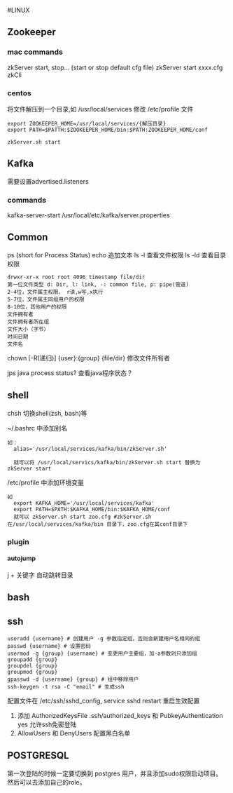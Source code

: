 #LINUX
## Zookeeper
### mac commands
zkServer start, stop... (start or stop default cfg file)
zkServer start xxxx.cfg
zkCli
### centos
将文件解压到一个目录,如 /usr/local/services
修改 /etc/profile 文件
    
    export ZOOKEEPER_HOME=/usr/local/services/{解压目录}
    export PATH=$PATTH:$ZOOKEEPER_HOME/bin:$PATH:ZOOKEEPER_HOME/conf

    zkServer.sh start
## Kafka
  需要设置advertised.listeners
### commands
kafka-server-start /usr/local/etc/kafka/server.properties
## Common
ps (short for Process Status)
echo 追加文本
ls -l 查看文件权限
ls -ld 查看目录权限

    drwxr-xr-x root root 4096 timestamp file/dir
    第一位文件类型 d: Dir, l: link, -: common file, p: pipe(管道)
    2-4位，文件属主权限， r读,w写,x执行
    5-7位，文件属主同组用户的权限
    8-10位，其他用户的权限
    文件拥有者
    文件拥有者所在组
    文件大小（字节）
    时间日期
    文件名

chown [-R(递归)] {user}:{group} {file/dir} 修改文件所有者

jps java process status? 查看java程序状态？

## shell
chsh 切换shell(zsh, bash)等

~/.bashrc 中添加别名

    如：
      alias='/usr/local/services/kafka/bin/zkServer.sh'

      就可以将 /usr/local/servics/kafka/bin/zkServer.sh start 替换为 zkServer start

/etc/profile 中添加环境变量
    
    如
      export KAFKA_HOME='/usr/local/services/kafka'
      export PATH=$PATH:$KAFKA_HOME/bin:$KAFKA_HOME/conf
      就可以 zkServer.sh start zoo.cfg #zkServer.sh 在/usr/local/services/kafka/bin 目录下，zoo.cfg在其conf目录下
### plugin
#### autojump
j + 关键字 自动跳转目录

## bash

## ssh
    useradd {username} # 创建用户 -g 参数指定组，否则会新建用户名相同的组
	passwd {username} # 设置密码
	usermod -g {group} {username} # 变更用户主要组，加-a参数则只添加组
	groupadd {group}
	groupdel {group}
	groupmod {group}
	gpasswd -d {username} {group} # 组中移除用户
    ssh-keygen -t rsa -C "email" # 生成ssh
	
配置文件在 /etc/ssh/sshd_config, service sshd restart 重启生效配置

1. 添加 AuthorizedKeysFile      .ssh/authorized_keys 和 PubkeyAuthentication yes 允许ssh免密登陆
2. AllowUsers 和 DenyUsers 配置黑白名单

## POSTGRESQL
第一次登陆的时候一定要切换到 postgres 用户，并且添加sudo权限启动项目。然后可以去添加自己的role。

